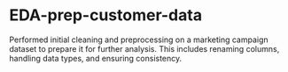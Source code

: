 # EDA-prep-customer-data
Performed initial cleaning and preprocessing on a marketing campaign dataset to prepare it for further analysis. This includes renaming columns, handling data types, and ensuring consistency.
